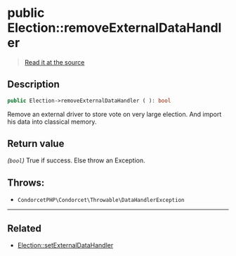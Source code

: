 # public Election::removeExternalDataHandler

> [Read it at the source](https://github.com/julien-boudry/Condorcet/blob/master/src/Election.php#L456)

## Description    

```php
public Election->removeExternalDataHandler ( ): bool
```

Remove an external driver to store vote on very large election. And import his data into classical memory.


## Return value   

*(`bool`)* True if success. Else throw an Exception.



## Throws:   

* ```CondorcetPHP\Condorcet\Throwable\DataHandlerException``` 

---------------------------------------

## Related

* [Election::setExternalDataHandler](/Docs/api-reference/Election%20Class/Election--setExternalDataHandler.md)    
